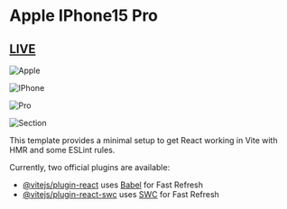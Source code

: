 # Apple IPhone15 Pro
## [LIVE](https://apple-website-delta.vercel.app/)

![Apple](https://i.postimg.cc/ncMbPSsv/Screenshot-2024-03-30-212154.png)

![IPhone](https://i.postimg.cc/wMfbB2qz/Screenshot-2024-03-30-212221.png)

![Pro](https://i.postimg.cc/654hRtzn/Screenshot-2024-03-30-212355.png)

![Section](https://i.postimg.cc/QCGQsnKw/Screenshot-2024-03-30-212444.png)

This template provides a minimal setup to get React working in Vite with HMR and some ESLint rules.

Currently, two official plugins are available:

- [@vitejs/plugin-react](https://github.com/vitejs/vite-plugin-react/blob/main/packages/plugin-react/README.md) uses [Babel](https://babeljs.io/) for Fast Refresh
- [@vitejs/plugin-react-swc](https://github.com/vitejs/vite-plugin-react-swc) uses [SWC](https://swc.rs/) for Fast Refresh
